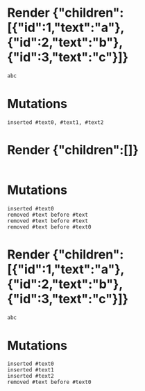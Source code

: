 # Render {"children":[{"id":1,"text":"a"},{"id":2,"text":"b"},{"id":3,"text":"c"}]}
```html
abc
```

# Mutations
```
inserted #text0, #text1, #text2
```


# Render {"children":[]}
```html

```

# Mutations
```
inserted #text0
removed #text before #text
removed #text before #text
removed #text before #text0
```


# Render {"children":[{"id":1,"text":"a"},{"id":2,"text":"b"},{"id":3,"text":"c"}]}
```html
abc
```

# Mutations
```
inserted #text0
inserted #text1
inserted #text2
removed #text before #text0
```